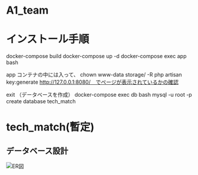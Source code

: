 
# A1_team

# インストール手順

docker-compose build
docker-compose up -d
docker-compose exec app bash

app コンテナの中には入って、
chown www-data storage/ -R
php artisan key:generate
http://127.0.0.1:8080/　でページが表示されているかの確認

exit
（データベースを作成）
docker-compose exec db bash
mysql -u root -p
create database tech_match

# tech_match(暫定)

## データベース設計

![ER図](https://github.com/schnell3526/tech_match/blob/figure/%20db.png?raw=true)

